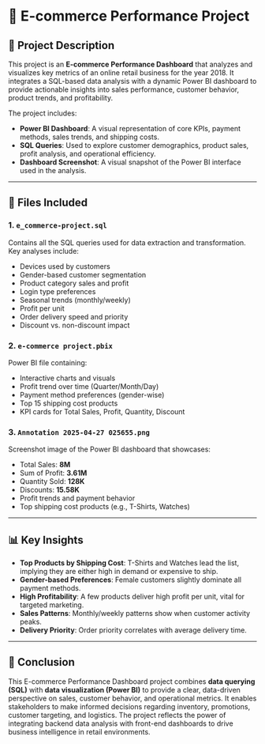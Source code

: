 
# 🛒 E-commerce Performance Project

## 📄 Project Description

This project is an **E-commerce Performance Dashboard** that analyzes and visualizes key metrics of an online retail business for the year 2018. It integrates a SQL-based data analysis with a dynamic Power BI dashboard to provide actionable insights into sales performance, customer behavior, product trends, and profitability.

The project includes:
- **Power BI Dashboard**: A visual representation of core KPIs, payment methods, sales trends, and shipping costs.
- **SQL Queries**: Used to explore customer demographics, product sales, profit analysis, and operational efficiency.
- **Dashboard Screenshot**: A visual snapshot of the Power BI interface used in the analysis.

---

## 📁 Files Included

### 1. `e_commerce-project.sql`
Contains all the SQL queries used for data extraction and transformation. Key analyses include:
- Devices used by customers
- Gender-based customer segmentation
- Product category sales and profit
- Login type preferences
- Seasonal trends (monthly/weekly)
- Profit per unit
- Order delivery speed and priority
- Discount vs. non-discount impact

### 2. `e-commerce project.pbix`
Power BI file containing:
- Interactive charts and visuals
- Profit trend over time (Quarter/Month/Day)
- Payment method preferences (gender-wise)
- Top 15 shipping cost products
- KPI cards for Total Sales, Profit, Quantity, Discount

### 3. `Annotation 2025-04-27 025655.png`
Screenshot image of the Power BI dashboard that showcases:
- Total Sales: **8M**
- Sum of Profit: **3.61M**
- Quantity Sold: **128K**
- Discounts: **15.58K**
- Profit trends and payment behavior
- Top shipping cost products (e.g., T-Shirts, Watches)

---

## 📊 Key Insights

- **Top Products by Shipping Cost**: T-Shirts and Watches lead the list, implying they are either high in demand or expensive to ship.
- **Gender-based Preferences**: Female customers slightly dominate all payment methods.
- **High Profitability**: A few products deliver high profit per unit, vital for targeted marketing.
- **Sales Patterns**: Monthly/weekly patterns show when customer activity peaks.
- **Delivery Priority**: Order priority correlates with average delivery time.

---

## 📌 Conclusion

This E-commerce Performance Dashboard project combines **data querying (SQL)** with **data visualization (Power BI)** to provide a clear, data-driven perspective on sales, customer behavior, and operational metrics. It enables stakeholders to make informed decisions regarding inventory, promotions, customer targeting, and logistics. The project reflects the power of integrating backend data analysis with front-end dashboards to drive business intelligence in retail environments.

